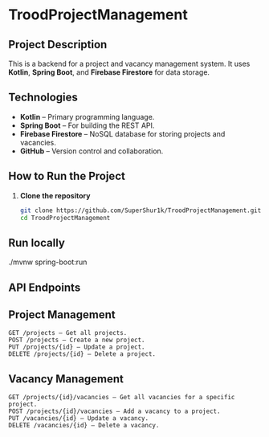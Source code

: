 # TroodProjectManagement

## Project Description
This is a backend for a project and vacancy management system. It uses **Kotlin**, **Spring Boot**, and **Firebase Firestore** for data storage.

## Technologies
- **Kotlin** – Primary programming language.
- **Spring Boot** – For building the REST API.
- **Firebase Firestore** – NoSQL database for storing projects and vacancies.
- **GitHub** – Version control and collaboration.

## How to Run the Project
1. **Clone the repository**
   ```sh
   git clone https://github.com/SuperShur1k/TroodProjectManagement.git
   cd TroodProjectManagement
   
## Run locally
  ./mvnw spring-boot:run
  
## API Endpoints
  ## Project Management
    GET /projects – Get all projects.
    POST /projects – Create a new project.
    PUT /projects/{id} – Update a project.
    DELETE /projects/{id} – Delete a project.
  ## Vacancy Management
    GET /projects/{id}/vacancies – Get all vacancies for a specific project.
    POST /projects/{id}/vacancies – Add a vacancy to a project.
    PUT /vacancies/{id} – Update a vacancy.
    DELETE /vacancies/{id} – Delete a vacancy.
